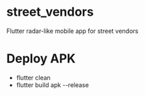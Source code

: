 # street_vendors
 Flutter radar-like mobile app for street vendors 

# Deploy APK
- flutter clean
- flutter build apk --release